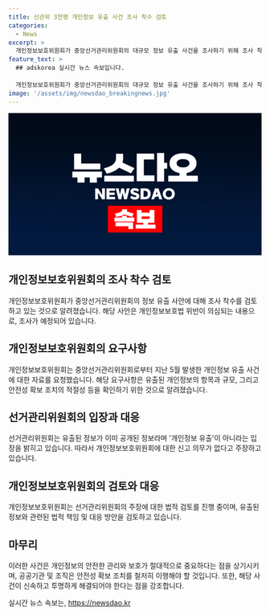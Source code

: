 ```yaml
---
title: 선관위 3천명 개인정보 유출 사건 조사 착수 검토
categories:
  - News
excerpt: >
  개인정보보호위원회가 중앙선거관리위원회의 대규모 정보 유출 사건을 조사하기 위해 조사 착수를 검토 중이라는 소식입니다. 개인정보위는 선관위로부터의 유출 신고는 없었지만, 개인정보보호법 위반 여부를 판단하기 위해 조사를 하고 있습니다. 또한, 선관위는 유출된 정보가 이미 공개된 정보이기에 개인정보 유출이 아니라 주장하고 있지만, 이에 대한 법리적 검토가 이뤄지고 있습니다. 개인정보위는 선관위의 시스템에 대한 미흡한 보안점을 지적하고 개선을 권고한 바 있습니다.
feature_text: >
  ## adskorea 실시간 뉴스 속보입니다.

  개인정보보호위원회가 중앙선거관리위원회의 대규모 정보 유출 사건을 조사하기 위해 조사 착수를 검토 중이라는 소식입니다. 개인정보위는 선관위로부터의 유출 신고는 없었지만, 개인정보보호법 위반 여부를 판단하기 위해 조사를 하고 있습니다. 또한, 선관위는 유출된 정보가 이미 공개된 정보이기에 개인정보 유출이 아니라 주장하고 있지만, 이에 대한 법리적 검토가 이뤄지고 있습니다. 개인정보위는 선관위의 시스템에 대한 미흡한 보안점을 지적하고 개선을 권고한 바 있습니다.
image: '/assets/img/newsdao_breakingnews.jpg'
---
```


<p><img src="/assets/img/newsdao_breakingnews.jpg" alt="adskorea 속보" /></p>

<h2 data-ke-size="size26">개인정보보호위원회의 조사 착수 검토</h2>

<p data-ke-size="size16">개인정보보호위원회가 중앙선거관리위원회의 정보 유출 사안에 대해 조사 착수를 검토하고 있는 것으로 알려졌습니다. 해당 사안은 개인정보보호법 위반이 의심되는 내용으로, 조사가 예정되어 있습니다.</p>

<h2 data-ke-size="size26">개인정보보호위원회의 요구사항</h2>

<p data-ke-size="size16">개인정보보호위원회는 중앙선거관리위원회로부터 지난 5월 발생한 개인정보 유출 사건에 대한 자료를 요청했습니다. 해당 요구사항은 유출된 개인정보의 항목과 규모, 그리고 안전성 확보 조치의 적절성 등을 확인하기 위한 것으로 알려졌습니다.</p>

<h2 data-ke-size="size26">선거관리위원회의 입장과 대응</h2>

<p data-ke-size="size16">선거관리위원회는 유출된 정보가 이미 공개된 정보라며 '개인정보 유출'이 아니라는 입장을 밝히고 있습니다. 따라서 개인정보보호위원회에 대한 신고 의무가 없다고 주장하고 있습니다.</p>

<h2 data-ke-size="size26">개인정보보호위원회의 검토와 대응</h2>

<p data-ke-size="size16">개인정보보호위원회는 선거관리위원회의 주장에 대한 법적 검토를 진행 중이며, 유출된 정보와 관련된 법적 책임 및 대응 방안을 검토하고 있습니다.</p>

<h2 data-ke-size="size26">마무리</h2>

<p data-ke-size="size16">이러한 사건은 개인정보의 안전한 관리와 보호가 절대적으로 중요하다는 점을 상기시키며, 공공기관 및 조직은 안전성 확보 조치를 철저히 이행해야 할 것입니다. 또한, 해당 사건이 신속하고 투명하게 해결되어야 한다는 점을 강조합니다.</p>
실시간 뉴스 속보는, <a href="https://newsdao.kr" rel="dofollow">https://newsdao.kr</a>


